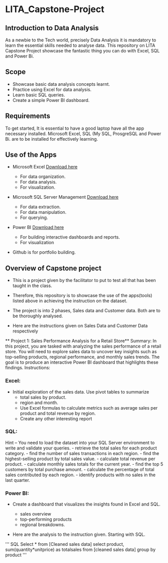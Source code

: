 # LITA_Capstone-Project
## Introduction to Data Analysis 
As a newbie to the Tech world, precisely Data Analysis it is mandatory to learn the essential skills needed to analyse data. This repository on LITA Capstone Project showcase the fantastic thing you can do with Excel, SQL and Power Bi.

## Scope
- Showcase basic data analysis concepts learnt.
- Practice using Excel for data analysis.
- Learn basic SQL queries.
- Create a simple Power BI dashboard.

## Requirements 
To get started, It is essential to have a good laptop have all the app necessary installed. Microsoft Excel, SQL (My SQL, ProsgreSQL and Power Bi. are to be installed for effectively learning.

## Use of the Apps
- Microsoft Excel [Download here](https://www.microsoft.com)
  - For data organization.
  - For data analysis.
  - For visualization.
  
- Microsoft SQL Server Management [Download here](https://www.microsoft.com)
  - For data extraction.
  - For data manipulation.
  - For querying.
  
- Power BI [Download here](https://www.microsoft.com)
  - For building interactive dashboards and reports.
  - For visualization
    
- Github is for portfolio building.
  

## Overview of Capstone project
- This is a project given by the facilitator to put to test all that has been taught in the class.
- Therefore, this repository is to showcase the use of the apps(tools) listed above in achieving the instruction on the dataset.
- The project is into 2 phases, Sales data and Customer data. Both are to be thoroughly analysed.

- Here are the instructions given on Sales Data and Customer Data respectively
  
** Project 1: Sales Performance Analysis for a Retail Store**
Summary: In this project, you are tasked with analyzing the sales performance of a retail store.
You will need to explore sales data to uncover key insights such as top-selling products, regional
performance, and monthly sales trends. The goal is to produce an interactive Power BI
dashboard that highlights these findings.
Instructions:
### Excel:
- Initial exploration of the sales data. Use pivot tables to summarize
    - total sales by product.
    - region and month.
    - Use Excel formulas to calculate metrics such as average sales per product and total revenue by region.
    - Create any other interesting report
### SQL:
Hint – You need to load the dataset into your SQL Server environment to write and
validate your queries.
    - retrieve the total sales for each product category.
    - find the number of sales transactions in each region.
    - find the highest-selling product by total sales value.
    - calculate total revenue per product.
    - calculate monthly sales totals for the current year.
    - find the top 5 customers by total purchase amount.
    - calculate the percentage of total sales contributed by each region.
    - identify products with no sales in the last quarter.
### Power BI:
- Create a dashboard that visualizes the insights found in Excel and SQL. 
  -  sales overview
  -  top-performing products
  -  regional breakdowns.

- Here are the analysis to the instruction given. Starting with SQL.


''' SQL
Select * from [Cleaned sales data]
select product, sum(quantity*unitprice) as totalsales
from [cleaned sales data]
group by product
'''

